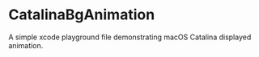 # CatalinaBgAnimation
A simple xcode playground file demonstrating macOS Catalina displayed animation. 
